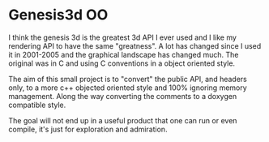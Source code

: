 # Genesis3d OO

I think the genesis 3d is the greatest 3d API I ever used and I like my rendering API to have the same "greatness". A lot has changed since I used it in 2001-2005 and the graphical landscape has changed much. The original was in C and using C conventions in a object oriented style.

The aim of this small project is to "convert" the public API, and headers only, to a more c++ objected oriented style and 100% ignoring memory management. Along the way converting the comments to a doxygen compatible style.

The goal will not end up in a useful product that one can run or even compile, it's just for exploration and admiration.
